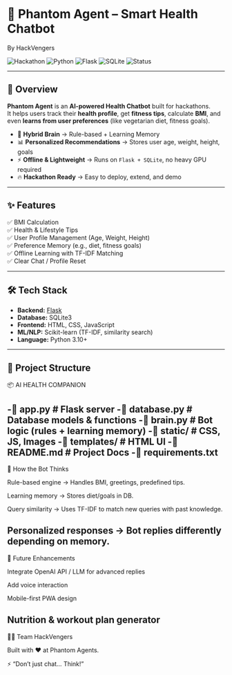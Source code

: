 # 🤖 Phantom Agent – Smart Health Chatbot
By HackVengers

![Hackathon](https://img.shields.io/badge/Hackathon-Project-blueviolet?style=flat-square&logo=hackclub)
![Python](https://img.shields.io/badge/Python-3.10+-blue?style=flat-square&logo=python)
![Flask](https://img.shields.io/badge/Flask-Backend-black?style=flat-square&logo=flask)
![SQLite](https://img.shields.io/badge/SQLite-Database-07405e?style=flat-square&logo=sqlite)
![Status](https://img.shields.io/badge/Status-Active-success?style=flat-square)

---

## 🚀 Overview

**Phantom Agent** is an **AI-powered Health Chatbot** built for hackathons.  
It helps users track their **health profile**, get **fitness tips**, calculate **BMI**, and even **learns from user preferences** (like vegetarian diet, fitness goals).  

- 🧠 **Hybrid Brain** → Rule-based + Learning Memory  
- 📊 **Personalized Recommendations** → Stores user age, weight, height, goals  
- ⚡ **Offline & Lightweight** → Runs on `Flask + SQLite`, no heavy GPU required  
- 🔥 **Hackathon Ready** → Easy to deploy, extend, and demo  

---

## ✨ Features

✅ BMI Calculation  
✅ Health & Lifestyle Tips  
✅ User Profile Management (Age, Weight, Height)  
✅ Preference Memory (e.g., diet, fitness goals)  
✅ Offline Learning with TF-IDF Matching  
✅ Clear Chat / Profile Reset  

---

## 🛠️ Tech Stack

- **Backend:** [Flask](https://flask.palletsprojects.com/)  
- **Database:** SQLite3  
- **Frontend:** HTML, CSS, JavaScript  
- **ML/NLP:** Scikit-learn (TF-IDF, similarity search)  
- **Language:** Python 3.10+  

---

## 📂 Project Structure

📦 AI HEALTH COMPANION

-📜 app.py # Flask server
-📜 database.py # Database models & functions
-📜 brain.py # Bot logic (rules + learning memory)
-📜 static/ # CSS, JS, Images
-📜 templates/ # HTML UI
-📜 README.md # Project Docs
-📜 requirements.txt
---
🧠 How the Bot Thinks

Rule-based engine → Handles BMI, greetings, predefined tips.

Learning memory → Stores diet/goals in DB.

Query similarity → Uses TF-IDF to match new queries with past knowledge.

Personalized responses → Bot replies differently depending on memory.
---
🚀 Future Enhancements

 Integrate OpenAI API / LLM for advanced replies

 Add voice interaction

 Mobile-first PWA design

 Nutrition & workout plan generator
---
👨‍💻 Team HackVengers

Built with ❤️ at Phantom Agents.

⚡ “Don’t just chat… Think!”
